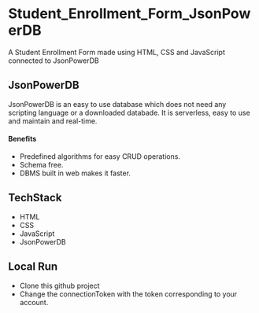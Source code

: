# Student_Enrollment_Form_JsonPowerDB
A Student Enrollment Form made using HTML, CSS and JavaScript connected to JsonPowerDB
<h2> JsonPowerDB </h2>
JsonPowerDB is an easy to use database which does not need any scripting language or a downloaded databade. It is serverless, easy to use and maintain and real-time.
<h4>Benefits </h4>
<ul>
  <li>Predefined algorithms for easy CRUD operations.</li>
  <li>Schema free.</li>
  <li>DBMS built in web makes it faster. </li>
</ul>
<h2>TechStack</h2>
<ul>
  <li>HTML</li>
  <li>CSS</li>
  <li>JavaScript</li>
  <li>JsonPowerDB</li>
</ul>
<h2>Local Run</h2>
<ul>
  <li>Clone this github project</li>
  <li>Change the connectionToken with the token corresponding to your account.</li>
</ul>

